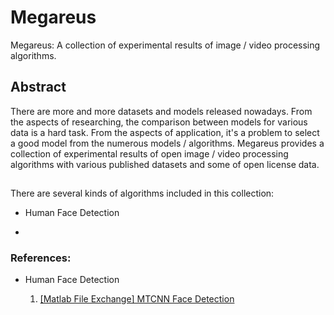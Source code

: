 # Megareus

Megareus: A collection of experimental results of image / video processing algorithms.

## Abstract

There are more and more datasets and models released nowadays. From the aspects of researching, the comparison between models for various data is a hard task. From the aspects of application, it's a problem to select a good model from the numerous models / algorithms. Megareus provides a collection of experimental results of open image / video processing algorithms with various published datasets and some of open license data.

## 

There are several kinds of algorithms included in this collection:

- Human Face Detection
  
  
  
- 


### References:

- Human Face Detection
  
  1. [[Matlab File Exchange] MTCNN Face Detection](https://www.mathworks.com/matlabcentral/fileexchange/73947-mtcnn-face-detection)
  
  
